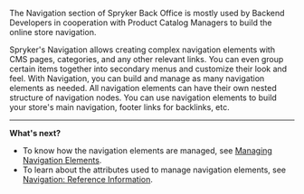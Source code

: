 The Navigation section of Spryker Back Office is mostly used by Backend Developers in cooperation with Product Catalog Managers to build the online store navigation.

Spryker's Navigation allows creating complex navigation elements with CMS pages, categories, and any other relevant links. You can even group certain items together into secondary menus and customize their look and feel. With Navigation, you can build and manage as many navigation elements as needed. All navigation elements can have their own nested structure of navigation nodes. 
You can use navigation elements to build your store's main navigation, footer links for backlinks, etc. 
***
**What's next?**

* To know how the navigation elements are managed, see [Managing Navigation Elements](https://documentation.spryker.com/docs/managing-navigation-elements).
* To learn about the attributes used to manage navigation elements, see [Navigation: Reference Information](https://documentation.spryker.com/docs/navigation-reference-information).
